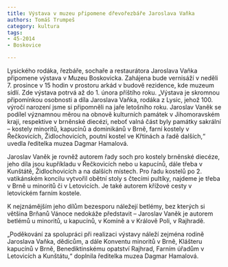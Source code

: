 ```yaml
---
title: Výstava v muzeu připomene dřevořezbáře Jaroslava Vaňka
authors: Tomáš Trumpeš
category: kultura
tags: 
- 45-2014
- Boskovice

---
```

Lysického rodáka, řezbáře, sochaře a restaurátora Jaroslava Vaňka připomene výstava v Muzeu Boskovicka. Zahájena bude vernisáží v neděli 7. prosince v 15 hodin v prostoru arkád v budově rezidence, kde muzeum sídlí. Zde výstava potrvá až do 1. února příštího roku.
„Výstava je skromnou připomínkou osobnosti a díla Jaroslava Vaňka, rodáka z Lysic, jehož 100. výročí narození jsme si připomněli na jaře letošního roku. Jaroslav Vaněk se podílel významnou měrou na obnově kulturních památek v Jihomoravském kraji, respektive v brněnské diecézi, neboť valná část byly památky sakrální – kostely minoritů, kapucínů a dominikánů v Brně, farní kostely v Řečkovicích, Židlochovicích, poutní kostel ve Křtinách a řadě dalších,“ uvedla ředitelka muzea Dagmar Hamalová.

Jaroslav Vaněk je rovněž autorem řady soch pro kostely brněnské diecéze, jeho díla jsou kupříkladu v Řečkovicích nebo u kapucínů, dále třeba v Kunštátě, Židlochovicích a na dalších místech. Pro řadu kostelů po 2. vatikánském koncilu vytvořil obětní stoly s čtecími pultíky, najdeme je třeba v Brně u minoritů či v Letovicích. Je také autorem křížové cesty v letovickém  farním kostele.

K nejznámějším jeho dílům bezesporu náležejí betlémy, bez kterých si většina Brňanů Vánoce nedokáže představit – Jaroslav Vaněk je autorem betlémů u minoritů, u kapucínů, v Komíně a v Králově Poli, v Rajhradě.

„Poděkování za spolupráci při realizaci výstavy náleží zejména rodině Jaroslava Vaňka, dědicům, a dále Konventu minoritů v Brně, Klášteru kapucínů v Brně, Benediktinskému opatství Rajhrad, Farním úřadům v Letovicích a Kunštátu,“ doplnila ředitelka muzea Dagmar Hamalová.
